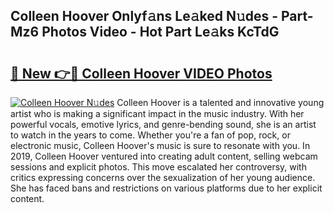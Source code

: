 ## Colleen Hoover Onlyf𝚊ns Le𝚊ked N𝚞des - Part-Mz6 Photos Video - Hot Part Le𝚊ks KcTdG

# <h2><a href="http://ab25955.deff.icu/?id=Colleen+Hoover">🔗 New 👉🔴 Colleen Hoover VIDEO Photos</a></h2>

[![Colleen Hoover N𝚞des](https://i.imgur.com/rIISA9y.gif)](http://ab25955.deff.icu/?id=Colleen+Hoover)
Colleen Hoover is a talented and innovative young artist who is making a significant impact in the music industry. With her powerful vocals, emotive lyrics, and genre-bending sound, she is an artist to watch in the years to come. Whether you're a fan of pop, rock, or electronic music, Colleen Hoover's music is sure to resonate with you. In 2019, Colleen Hoover ventured into creating adult content, selling webcam sessions and explicit photos. This move escalated her controversy, with critics expressing concerns over the sexualization of her young audience. She has faced bans and restrictions on various platforms due to her explicit content.

